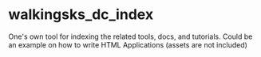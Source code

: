 # walkingsks_dc_index
One's own tool for indexing the related tools, docs, and tutorials. Could be an example on how to write HTML Applications
(assets are not included)